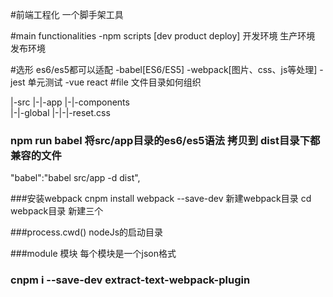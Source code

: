 #前端工程化
一个脚手架工具

#main functionalities
-npm scripts [dev product deploy]  开发环境  生产环境  发布环境

#选形 es6/es5都可以适配 
-babel[ES6/ES5]
-webpack[图片、css、js等处理]
-jest 单元测试
-vue react 
#file 文件目录如何组织

|-src
|-|-app
|-|-components  
|-|-global
|-|-|-reset.css




### npm run babel  将src/app目录的es6/es5语法 拷贝到  dist目录下都兼容的文件 
 "babel":"babel src/app -d dist",

###安装webpack  cnpm install webpack --save-dev
新建webpack目录  cd webpack目录  新建三个


###process.cwd()  nodeJs的启动目录

###module 模块  每个模块是一个json格式

### cnpm i --save-dev  extract-text-webpack-plugin